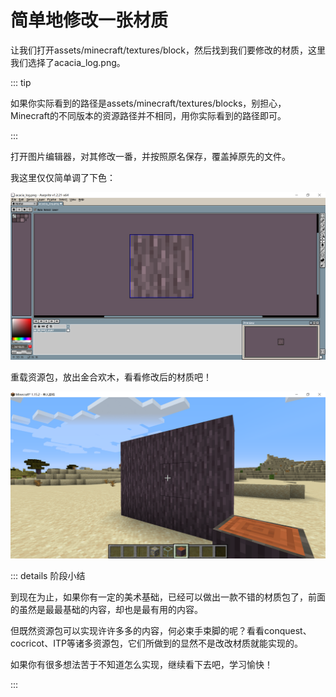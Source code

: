 # 简单地修改一张材质

让我们打开assets/minecraft/textures/block，然后找到我们要修改的材质，这里我们选择了acacia_log.png。

::: tip

如果你实际看到的路径是assets/minecraft/textures/blocks，别担心，Minecraft的不同版本的资源路径并不相同，用你实际看到的路径即可。

:::

打开图片编辑器，对其修改一番，并按照原名保存，覆盖掉原先的文件。

我这里仅仅简单调了下色：

![image-20200618151513955](normal-textures.assets/image-20200618151513955.png)

重载资源包，放出金合欢木，看看修改后的材质吧！

![image-20200708101328142](normal-textures.assets/image-20200708101328142.png)

::: details 阶段小结

到现在为止，如果你有一定的美术基础，已经可以做出一款不错的材质包了，前面的虽然是最最基础的内容，却也是最有用的内容。

但既然资源包可以实现许许多多的内容，何必束手束脚的呢？看看conquest、cocricot、ITP等诸多资源包，它们所做到的显然不是改改材质就能实现的。

如果你有很多想法苦于不知道怎么实现，继续看下去吧，学习愉快！

:::

<br/><br/><Vssue/>